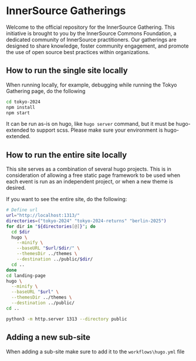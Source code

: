 # InnerSource Gatherings

Welcome to the official repository for the InnerSource Gathering. This initiative is brought to you by the InnerSource Commons Foundation, a dedicated community of InnerSource practitioners. Our gatherings are designed to share knowledge, foster community engagement, and promote the use of open source best practices within organizations.

## How to run the single site locally

When running locally, for example, debugging while running the Tokyo Gathering page, do the following

```sh
cd tokyo-2024
npm install
npm start
```

It can be run as-is on hugo, like `hugo server` command, but it must be hugo-extended to support scss. Please make sure your environment is hugo-extended.

## How to run the entire site locally

This site serves as a combination of several hugo projects.
This is in consideration of allowing a free static page framework to be used when each event is run as an independent project, or when a new theme is desired.

If you want to see the entire site, do the following:

```sh
# Define url
url="http://localhost:1313/"
directories=("tokyo-2024" "tokyo-2024-returns" "berlin-2025")
for dir in "${directories[@]}"; do
  cd $dir
  hugo \
    --minify \
    --baseURL "$url/$dir/" \
    --themesDir ../themes \
    --destination ../public/$dir/
  cd ..
done
cd landing-page
hugo \
  --minify \
  --baseURL "$url" \
  --themesDir ../themes \
  --destination ../public/
cd ..

python3 -m http.server 1313 --directory public 
```

## Adding a new sub-site

When adding a sub-site make sure to add it to the `workflows\hugo.yml` file 